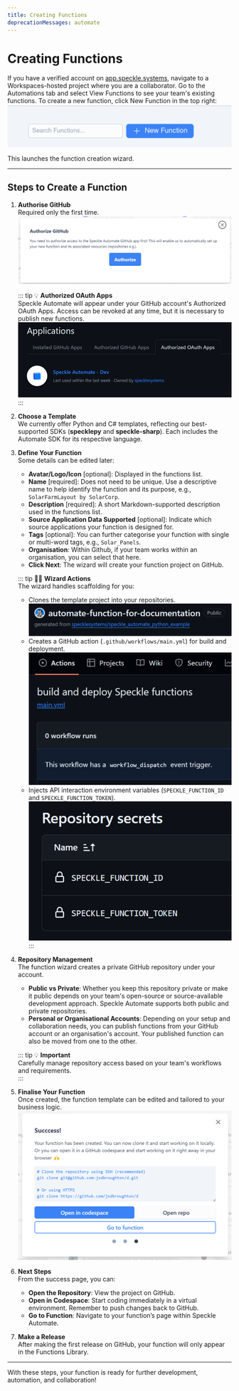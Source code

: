 ```yaml
---
title: Creating Functions
deprecationMessages: automate
---
```


<Banner />

# Creating Functions

If you have a verified account on [app.speckle.systems](https://app.speckle.systems), navigate to a Workspaces-hosted project where you are a collaborator. Go to the Automations tab and select View Functions to see your team's existing functions. To create a new function, click New Function in the top right:
![new function button](/automate/img/new-function-button.png)

This launches the function creation wizard.

---

## Steps to Create a Function

1. **Authorise GitHub**  
   Required only the first time.  
   ![authorise github](/automate/img/authorise-github.png)

   ::: tip 💡 **Authorized OAuth Apps**  
   Speckle Automate will appear under your GitHub account's Authorized OAuth Apps. Access can be revoked at any time, but it is necessary to publish new functions.  
   ![authorised applications](/automate/img/authorised-applications.png)  
   :::

2. **Choose a Template**  
   We currently offer Python and C# templates, reflecting our best-supported SDKs (**specklepy** and **speckle-sharp**). Each includes the Automate SDK for its respective language.

3. **Define Your Function**  
   Some details can be edited later:
   - **Avatar/Logo/Icon** [optional]: Displayed in the functions list.
   - **Name** [required]: Does not need to be unique. Use a descriptive name to help identify the function and its purpose, e.g., `SolarFarmLayout by SolarCorp`.
   - **Description** [required]: A short Markdown-supported description used in the functions list.
   - **Source Application Data Supported** [optional]: Indicate which source applications your function is designed for.
   - **Tags** [optional]: You can further categorise your function with single or multi-word tags, e.g., `Solar_Panels`.
   - **Organisation**: Within Github, if your team works within an organisation, you can select that here. 
   - **Click Next**: The wizard will create your function project on GitHub.

   ::: tip 🧙‍♂️ **Wizard Actions**  
   The wizard handles scaffolding for you:
   - Clones the template project into your repositories.  
     ![repo-title](/automate/img/repo-title.png)  
   - Creates a GitHub action (`.github/workflows/main.yml`) for build and deployment.  
     ![build-and-deploy](/automate/img/build-and-deploy.png)  
   - Injects API interaction environment variables (`SPECKLE_FUNCTION_ID` and `SPECKLE_FUNCTION_TOKEN`).  
     ![repo-secrets](/automate/img/repo-secrets.png)  
   :::

4. **Repository Management**  
   The function wizard creates a private GitHub repository under your account.  
   - **Public vs Private**: Whether you keep this repository private or make it public depends on your team's open-source or source-available development approach. Speckle Automate supports both public and private repositories.
   - **Personal or Organisational Accounts**: Depending on your setup and collaboration needs, you can publish functions from your GitHub account or an organisation's account. Your published function can also be moved from one to the other.

   ::: tip 💡 **Important**  
   Carefully manage repository access based on your team's workflows and requirements.  
   :::

5. **Finalise Your Function**  
   Once created, the function template can be edited and tailored to your business logic.  
   ![function-created](/automate/img/function-created.png)

6. **Next Steps**  
   From the success page, you can:
   - **Open the Repository**: View the project on GitHub.  
   - **Open in Codespace**: Start coding immediately in a virtual environment. Remember to push changes back to GitHub.  
   - **Go to Function**: Navigate to your function’s page within Speckle Automate.

7. **Make a Release**  
   After making the first release on GitHub, your function will only appear in the Functions Library.

---

With these steps, your function is ready for further development, automation, and collaboration!

